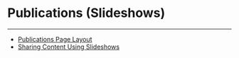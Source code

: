 


Publications (Slideshows)
=========================
***
* [Publications Page Layout](../../raw_kb/article/publications_page_layout/index.html)
* [Sharing Content Using Slideshows](../../raw_kb/article/sharing_content_using_slideshows/index.html)
